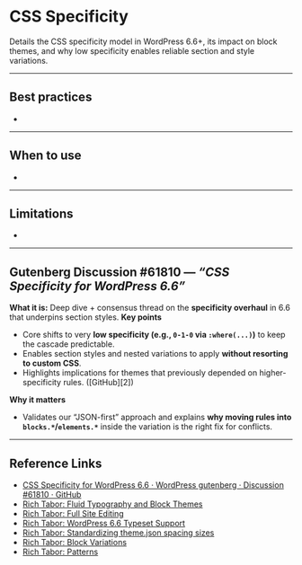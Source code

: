 # CSS Specificity
 Details the CSS specificity model in WordPress 6.6+, its impact on block themes, and why low specificity enables reliable section and style variations.
 
---

## Best practices
- 

---

## When to use
- 

---

## Limitations
- 

---

## Gutenberg Discussion #61810 — *“CSS Specificity for WordPress 6.6”*

**What it is:** Deep dive + consensus thread on the **specificity overhaul** in 6.6 that underpins section styles.
**Key points**

* Core shifts to very **low specificity (e.g., `0-1-0` via `:where(...)`)** to keep the cascade predictable.
* Enables section styles and nested variations to apply **without resorting to custom CSS**.
* Highlights implications for themes that previously depended on higher-specificity rules. ([GitHub][2])

**Why it matters**

* Validates our “JSON-first” approach and explains **why moving rules into `blocks.*`/`elements.*`** inside the variation is the right fix for conflicts.

---

## Reference Links
- [CSS Specificity for WordPress 6.6 · WordPress gutenberg · Discussion #61810 · GitHub](https://github.com/WordPress/gutenberg/discussions/61810)
- [Rich Tabor: Fluid Typography and Block Themes](https://rich.blog/fluid-typography-block-themes/)
- [Rich Tabor: Full Site Editing](https://rich.blog/full-site-editing/)
- [Rich Tabor: WordPress 6.6 Typeset Support](https://rich.blog/wordpress-6-6/)
- [Rich Tabor: Standardizing theme.json spacing sizes](https://rich.blog/standardizing-theme-json-spacing/)
- [Rich Tabor: Block Variations](https://rich.blog/block-variations/)
- [Rich Tabor: Patterns](https://rich.blog/patterns/)
